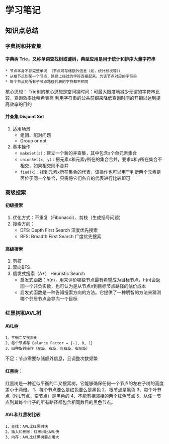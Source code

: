 # 学习笔记
## 知识点总结
### 字典树和并查集
#### 字典树 Trie，又称单词查找树或键树，典型应用是用于统计和排序大量字符串
    * 节点本身不存完整单词 （节点可存储额外信息（如，统计频次等））
    * 从根节点到某一个节点，路径上经过的字符连接起来，为该节点对应的字符串
    * 每个节点的所有子节点路径代表的字符都不相同
   
   核心思想：
   Trie树的核心思想是空间换时间：可最大限度地减少无谓的字符串比较，查询效率比哈希表高
   利用字符串的公共前缀来降低查询时间的开销以达到提高效率的目的
 
#### 并查集 Disjoint Set
   1. 适用场景
        * 组团、配对问题
        * Group or not
   2. 基本操作
      * `makeSet(s)` : 建立一个新的并查集，其中包含s个单元素集合
      * `unionSet(x, y)` : 把元素x和元素y所在的集合合并，要求x和y所在集合不相交，如果相交则不合并
      * `find(x)` : 找到元素x所在集合的代表，该操作也可以用于判断两个元素是否位于同一个集合，只需将它们各自的代表进行比较即可

### 高级搜索
#### 初级搜索
   1. 优化方式：不重复（Fibonacci）、剪枝（生成括号问题）
   2. 搜索方向：
      * DFS: Depth First Search 深度优先搜索
      * BFS: Breadth First Search 广度优先搜索
#### 高级搜索
   1. 剪枝
   2. 双向BFS
   3. 启发式搜索（A*） Heuristic Search
      * 启发式函数：h(n)，用来评价哪些节点最有希望成为目标节点，h(n)会返回一个非负实数，也可认为是从节点n到目标节点路径的估价成本
      * 启发式函数是一种告知搜索方向的方法。它提供了一种明智的方法来猜测哪个邻居节点会导向一个目标   

### 红黑树和AVL树
#### AVL树
    1、平衡二叉搜索树
    2、每个节点存 Balance Factor = {-1, 0, 1}
    3、四种旋转操作（左旋，右旋，左右旋，右左旋）  
	
   不足：节点需要存储额外信息，且调整次数频繁
   
#### 红黑树：
   红黑树是一种近似平衡的二叉搜索树，它能够确保任何一个节点的左右子树的高度差小于两倍。
    1、每个节点要么是红色要么是黑色
    2、根节点是黑色
    3、每个叶节点（NIL节点，空节点）是黑色的
    4、不能有相邻接的两个红色节点
    5、从任一节点到其每个叶子的所有路径都包含相同数目的黑色节点。
	
#### AVL和红黑树比较
    1、查找：AVL比红黑树快
    2、插入和删除：红黑树比AVL快
    3、内存：AVL比红黑树要占用大
